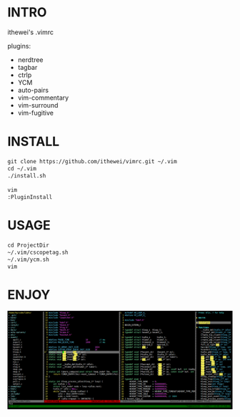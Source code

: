 # INTRO

ithewei's .vimrc

plugins:
- nerdtree
- tagbar
- ctrlp
- YCM
- auto-pairs
- vim-commentary
- vim-surround
- vim-fugitive

# INSTALL
```
git clone https://github.com/ithewei/vimrc.git ~/.vim
cd ~/.vim
./install.sh

vim
:PluginInstall
```

# USAGE
```
cd ProjectDir
~/.vim/cscopetag.sh
~/.vim/ycm.sh
vim
```

# ENJOY
![vim.png](vim.png)
